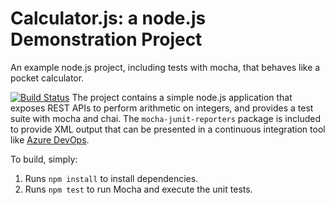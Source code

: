 Calculator.js: a node.js Demonstration Project
==============================================
An example node.js project, including tests with mocha, that behaves like
a pocket calculator.

[![Build Status](https://dev.azure.com/filipeaz400/Integrating%20External%20Source%20Control%20with%20Azure%20Pipelines3/_apis/build/status/testeaz400zz.calculator?branchName=master)](https://dev.azure.com/filipeaz400/Integrating%20External%20Source%20Control%20with%20Azure%20Pipelines3/_build/latest?definitionId=10&branchName=master)
The project contains a simple node.js application that exposes REST APIs
to perform arithmetic on integers, and provides a test suite with mocha
and chai.  The `mocha-junit-reporters` package is included to provide XML
output that can be presented in a continuous integration tool like
[Azure DevOps](https://azure.com/devops).

To build, simply:

1. Runs `npm install` to install dependencies.
2. Runs `npm test` to run Mocha and execute the unit tests.

